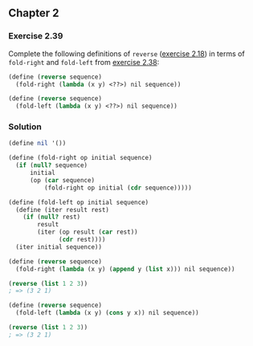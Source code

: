 ## Chapter 2

### Exercise 2.39

Complete the following definitions of `reverse` ([exercise 2.18](./Exercise%202.18.md)) in terms of `fold-right` and `fold-left` from [exercise 2.38](./Exercise%202.38.md):

```scheme
(define (reverse sequence)
  (fold-right (lambda (x y) <??>) nil sequence))

(define (reverse sequence)
  (fold-left (lambda (x y) <??>) nil sequence))
```

### Solution

```scheme
(define nil '())

(define (fold-right op initial sequence)
  (if (null? sequence)
      initial
      (op (car sequence)
          (fold-right op initial (cdr sequence)))))

(define (fold-left op initial sequence)
  (define (iter result rest)
    (if (null? rest)
        result
        (iter (op result (car rest))
              (cdr rest))))
  (iter initial sequence))

(define (reverse sequence)
  (fold-right (lambda (x y) (append y (list x))) nil sequence))

(reverse (list 1 2 3))
; => (3 2 1)
```
```scheme
(define (reverse sequence)
  (fold-left (lambda (x y) (cons y x)) nil sequence))

(reverse (list 1 2 3))
; => (3 2 1)
```

